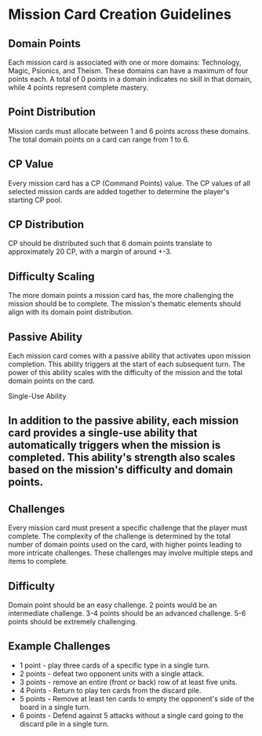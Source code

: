 # Mission Card Creation Guidelines

## Domain Points

Each mission card is associated with one or more domains: Technology, Magic, Psionics, and Theism. These domains can have a maximum of four points each. A total of 0 points in a domain indicates no skill in that domain, while 4 points represent complete mastery.

## Point Distribution

Mission cards must allocate between 1 and 6 points across these domains. The total domain points on a card can range from 1 to 6.

## CP Value

Every mission card has a CP (Command Points) value. The CP values of all selected mission cards are added together to determine the player's starting CP pool.

## CP Distribution

CP should be distributed such that 6 domain points translate to approximately 20 CP, with a margin of around +-3.

## Difficulty Scaling

The more domain points a mission card has, the more challenging the mission should be to complete. The mission's thematic elements should align with its domain point distribution.

## Passive Ability

Each mission card comes with a passive ability that activates upon mission completion. This ability triggers at the start of each subsequent turn. The power of this ability scales with the difficulty of the mission and the total domain points on the card.

Single-Use Ability

## In addition to the passive ability, each mission card provides a single-use ability that automatically triggers when the mission is completed. This ability's strength also scales based on the mission's difficulty and domain points.

## Challenges

Every mission card must present a specific challenge that the player must complete. The complexity of the challenge is determined by the total number of domain points used on the card, with higher points leading to more intricate challenges. These challenges may involve multiple steps and items to complete.

## Difficulty

Domain point should be an easy challenge. 2 points would be an intermediate challenge. 3-4 points should be an advanced challenge. 5-6 points should be extremely challenging.

## Example Challenges

- 1 point - play three cards of a specific type in a single turn.
- 2 points - defeat two opponent units with a single attack.
- 3 points - remove an entire (front or back) row of at least five units.
- 4 Points - Return to play ten cards from the discard pile.
- 5 points - Remove at least ten cards to empty the opponent's side of the board in a single turn.
- 6 points - Defend against 5 attacks without a single card going to the discard pile in a single turn.


